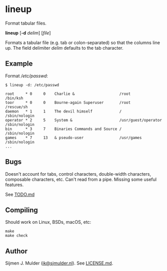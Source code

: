 lineup
======
Format tabular files.

**lineup** [**-d** *delim*] [*file*]

Formats a tabular file (e.g. tab or colon-separated) so that the
columns line up.  The field delimiter *delim* defaults to the tab
character.

Example
-------
Format */etc/passwd*:

    $ lineup -d: /etc/passwd

    root     * 0     0    Charlie &                    /root               /bin/ksh
    toor     * 0     0    Bourne-again Superuser       /root               /rescue/sh
    daemon   * 1     1    The devil himself            /                   /sbin/nologin
    operator * 2     5    System &                     /usr/guest/operator /sbin/nologin
    bin      * 3     7    Binaries Commands and Source /                   /sbin/nologin
    games    * 7     13   & pseudo-user                /usr/games          /sbin/nologin
    ...

Bugs
----
Doesn't account for tabs, control characters, double-width characters,
composable characters, etc. Can't read from a pipe. Missing some useful
features.

See [TODO.md](TODO.md)

Compiling
---------
Should work on Linux, BSDs, macOS, etc:

    make
    make check

Author
------
Sijmen J. Mulder (<ik@sjmulder.nl>). See [LICENSE.md](LICENSE.md).
